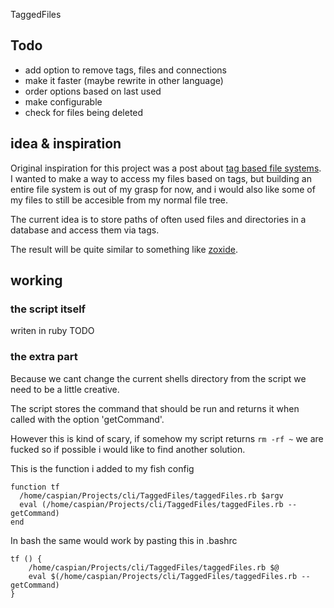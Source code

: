  TaggedFiles

## Todo

- add option to remove tags, files and connections
- make it faster (maybe rewrite in other language)
- order options based on last used
- make configurable
- check for files being deleted

## idea & inspiration
Original inspiration for this project was a post about [tag based file systems](https://garrit.xyz/posts/2024-04-02-fuck-trees-use-tags).
I wanted to make a way to access my files based on tags, but building an entire file system is out of my grasp for now, and i would also like some of my files to still be accesible from my normal file tree.

The current idea is to store paths of often used files and directories in a database and access them via tags.

The result will be quite similar to something like [zoxide](https://github.com/ajeetdsouza/zoxide).

## working

### the script itself
writen in ruby
TODO

### the extra part
Because we cant change the current shells directory from the script we need to be a little creative.

The script stores the command that should be run and returns it when called with the option 'getCommand'.

However this is kind of scary, if somehow my script returns `rm -rf ~` we are fucked so if possible i would like to find another solution.

This is the function i added to my fish config
```
function tf
  /home/caspian/Projects/cli/TaggedFiles/taggedFiles.rb $argv
  eval (/home/caspian/Projects/cli/TaggedFiles/taggedFiles.rb --getCommand)
end
```


In bash the same would work by pasting this in .bashrc
```
tf () {
    /home/caspian/Projects/cli/TaggedFiles/taggedFiles.rb $@
    eval $(/home/caspian/Projects/cli/TaggedFiles/taggedFiles.rb --getCommand)
}
```
